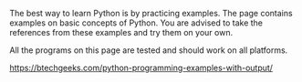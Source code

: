 The best way to learn Python is by practicing examples. The page contains examples on basic concepts of Python. You are advised to take the references from these examples and try them on your own.

All the programs on this page are tested and should work on all platforms.

https://btechgeeks.com/python-programming-examples-with-output/
